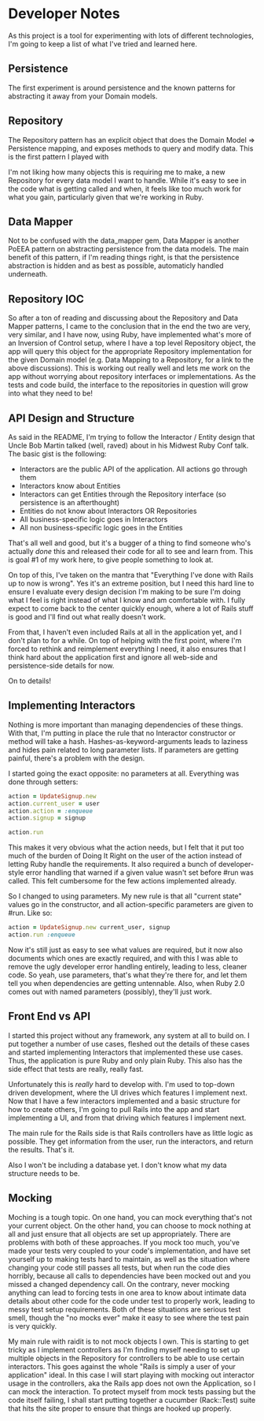 Developer Notes
===============

As this project is a tool for experimenting with lots of different technologies, I'm going to keep a list of what I've tried and learned here.

Persistence
-----------

The first experiment is around persistence and the known patterns for abstracting it away from your Domain models.

## Repository

The Repository pattern has an explicit object that does the Domain Model => Persistence mapping, and exposes methods to query and modify data. This is the first pattern I played with

I'm not liking how many objects this is requiring me to make, a new Repository for every data model I want to handle. While it's easy to see in the code what is getting called and when, it feels like too much work for what you gain, particularly given that we're working in Ruby.

## Data Mapper

Not to be confused with the data_mapper gem, Data Mapper is another PoEEA pattern on abstracting persistence from the data models. The main benefit of this pattern, if I'm reading things right, is that the persistence abstraction is hidden and as best as possible, automaticly handled underneath.

## Repository IOC

So after a ton of reading and discussing about the Repository and Data Mapper patterns, I came to the conclusion that in the end the two are very, very similar, and I have now, using Ruby, have implemented what's more of an Inversion of Control setup, where I have a top level Repository object, the app will query this object for the appropriate Repository implementation for the given Domain model (e.g. Data Mapping to a Repository, for a link to the above discussions). This is working out really well and lets me work on the app without worrying about repository interfaces or implementations. As the tests and code build, the interface to the repositories in question will grow into what they need to be!


API Design and Structure
------------------------

As said in the README, I'm trying to follow the Interactor / Entity design that Uncle Bob Martin talked (well, raved) about in his Midwest Ruby Conf talk. The basic gist is the following:

  * Interactors are the public API of the application. All actions go through them
  * Interactors know about Entities
  * Interactors can get Entities through the Repository interface (so persistence is an afterthought)
  * Entities do not know about Interactors OR Repositories
  * All business-specific logic goes in Interactors
  * All non business-specific logic goes in the Entities

That's all well and good, but it's a bugger of a thing to find someone who's actually *done* this and released their code for all to see and learn from. This is goal #1 of my work here, to give people something to look at.

On top of this, I've taken on the mantra that "Everything I've done with Rails up to now is wrong". Yes it's an extreme position, but I need this hard line to ensure I evaluate every design decision I'm making to be sure I'm doing what I feel is right instead of what I know and am comfortable with. I fully expect to come back to the center quickly enough, where a lot of Rails stuff is good and I'll find out what really doesn't work.

From that, I haven't even included Rails at all in the application yet, and I don't plan to for a while. On top of helping with the first point, where I'm forced to rethink and reimplement everything I need, it also ensures that I think hard about the application first and ignore all web-side and persistence-side details for now.

On to details!

## Implementing Interactors

Nothing is more important than managing dependencies of these things. With that, I'm putting in place the rule that no Interactor constructor or method will take a hash. Hashes-as-keyword-arguments leads to laziness and hides pain related to long parameter lists. If parameters are getting painful, there's a problem with the design.

I started going the exact opposite: no parameters at all. Everything was done through setters:

``` ruby
action = UpdateSignup.new
action.current_user = user
action.action = :enqueue
action.signup = signup

action.run
```

This makes it very obvious what the action needs, but I felt that it put too much of the burden of Doing It Right on the user of the action instead of letting Ruby handle the requirements. It also required a bunch of developer-style error handling that warned if a given value wasn't set before #run was called. This felt cumbersome for the few actions implemented already.

So I changed to using parameters. My new rule is that all "current state" values go in the constructor, and all action-specific parameters are given to #run. Like so:

``` ruby
action = UpdateSignup.new current_user, signup
action.run :enqueue
```

Now it's still just as easy to see what values are required, but it now also documents which ones are exactly required, and with this I was able to remove the ugly developer error handling entirely, leading to less, cleaner code. So yeah, use parameters, that's what they're there for, and let them tell you when dependencies are getting untennable. Also, when Ruby 2.0 comes out with named parameters (possibly), they'll just work.


Front End vs API
----------------

I started this project without any framework, any system at all to build on. I put together a number of use cases, fleshed out the details of these cases and started implementing Interactors that implemented these use cases. Thus, the application is pure Ruby and only plain Ruby. This also has the side effect that tests are really, really fast.

Unfortunately this is *really* hard to develop with. I'm used to top-down driven development, where the UI drives which features I implement next. Now that I have a few interactors implemented and a basic structure for how to create others, I'm going to pull Rails into the app and start implementing a UI, and from that driving which features I implement next.

The main rule for the Rails side is that Rails controllers have as little logic as possible. They get information from the user, run the interactors, and return the results. That's it.

Also I won't be including a database yet. I don't know what my data structure needs to be.

Mocking
-------

Moching is a tough topic. On one hand, you can mock everything that's not your current object. On the other hand, you can choose to mock nothing at all and just ensure that all objects are set up appropriately. There are problems with both of these approaches. If you mock too much, you've made your tests very coupled to your code's implementation, and have set yourself up to making tests hard to maintain, as well as the situation where changing your code still passes all tests, but when run the code dies horribly, because all calls to dependencies have been mocked out and you missed a changed dependency call. On the contrary, never mocking anything can lead to forcing tests in one area to know about intimate data details about other code for the code under test to properly work, leading to messy test setup requirements. Both of these situations are serious test smell, though the "no mocks ever" make it easy to see where the test pain is very quickly.

My main rule with raidit is to not mock objects I own. This is starting to get tricky as I implement controllers as I'm finding myself needing to set up multiple objects in the Repository for controllers to be able to use certain interactors. This goes against the whole "Rails is simply a user of your application" ideal. In this case I will start playing with mocking out interactor usage in the controllers, aka the Rails app does not own the Application, so I can mock the interaction. To protect myself from mock tests passing but the code itself failing, I shall start putting together a cucumber (Rack::Test) suite that hits the site proper to ensure that things are hooked up properly.
